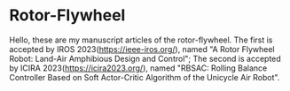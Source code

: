 # Rotor-Flywheel
Hello, these are my manuscript articles of the rotor-flywheel. 
The first is accepted by IROS 2023(https://ieee-iros.org/), named "A Rotor Flywheel Robot: Land-Air Amphibious Design and Control";
The second is accepted by ICIRA 2023(https://icira2023.org/), named "RBSAC: Rolling Balance Controller Based on Soft Actor-Critic Algorithm of the Unicycle Air Robot".
